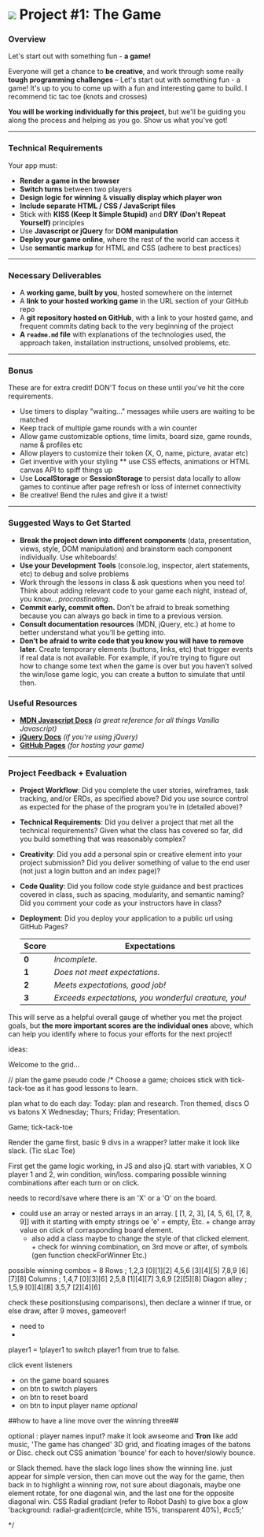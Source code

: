 # ![](https://ga-dash.s3.amazonaws.com/production/assets/logo-9f88ae6c9c3871690e33280fcf557f33.png) Project #1: The Game

### Overview

Let's start out with something fun - **a game!**

Everyone will get a chance to **be creative**, and work through some really **tough programming challenges** – Let's start out with something fun - a game!  It's up to you to come up with a fun and interesting game to build. I recommend tic tac toe (knots and crosses)

**You will be working individually for this project**, but we'll be guiding you along the process and helping as you go. Show us what you've got!


---

### Technical Requirements

Your app must:

* **Render a game in the browser**
* **Switch turns** between two players
* **Design logic for winning** & **visually display which player won**
* **Include separate HTML / CSS / JavaScript files**
* Stick with **KISS (Keep It Simple Stupid)** and **DRY (Don't Repeat Yourself)** principles
* Use **Javascript or jQuery** for **DOM manipulation**
* **Deploy your game online**, where the rest of the world can access it
* Use **semantic markup** for HTML and CSS (adhere to best practices)

---

### Necessary Deliverables

* A **working game, built by you**, hosted somewhere on the internet
* A **link to your hosted working game** in the URL section of your GitHub repo
* A **git repository hosted on GitHub**, with a link to your hosted game, and frequent commits dating back to the very beginning of the project
* **A ``readme.md`` file** with explanations of the technologies used, the approach taken, installation instructions, unsolved problems, etc.

---

### Bonus

These are for extra credit! DON'T focus on these until you've hit the core requirements.

* Use timers to display "waiting..." messages while users are waiting to be matched
* Keep track of multiple game rounds with a win counter
* Allow game customizable options, time limits, board size, game rounds, name & profiles etc  
* Allow players to customize their token (X, O, name, picture, avatar etc)
* Get inventive with your styling ** use CSS effects, animations or HTML canvas API to spiff things up
* Use **LocalStorage** or **SessionStorage** to persist data locally to allow games to continue after page refresh or loss of internet connectivity
* Be creative! Bend the rules and give it a twist!


---

### Suggested Ways to Get Started

* **Break the project down into different components** (data, presentation, views, style, DOM manipulation) and brainstorm each component individually. Use whiteboards!
* **Use your Development Tools** (console.log, inspector, alert statements, etc) to debug and solve problems
* Work through the lessons in class & ask questions when you need to! Think about adding relevant code to your game each night, instead of, you know... _procrastinating_.
* **Commit early, commit often.** Don’t be afraid to break something because you can always go back in time to a previous version.
* **Consult documentation resources** (MDN, jQuery, etc.) at home to better understand what you’ll be getting into.
* **Don’t be afraid to write code that you know you will have to remove later.** Create temporary elements (buttons, links, etc) that trigger events if real data is not available. For example, if you’re trying to figure out how to change some text when the game is over but you haven’t solved the win/lose game logic, you can create a button to simulate that until then.


### Useful Resources

* **[MDN Javascript Docs](https://developer.mozilla.org/en-US/docs/Web/JavaScript)** _(a great reference for all things Vanilla Javascript)_
* **[jQuery Docs](http://api.jquery.com)** _(if you're using jQuery)_
* **[GitHub Pages](https://pages.github.com)** _(for hosting your game)_

---

### Project Feedback + Evaluation

* __Project Workflow__: Did you complete the user stories, wireframes, task tracking, and/or ERDs, as specified above? Did you use source control as expected for the phase of the program you’re in (detailed above)?

* __Technical Requirements__: Did you deliver a project that met all the technical requirements? Given what the class has covered so far, did you build something that was reasonably complex?

* __Creativity__: Did you add a personal spin or creative element into your project submission? Did you deliver something of value to the end user (not just a login button and an index page)?

* __Code Quality__: Did you follow code style guidance and best practices covered in class, such as spacing, modularity, and semantic naming? Did you comment your code as your instructors have in class?

* __Deployment__: Did you deploy your application to a public url using GitHub Pages?


    Score | Expectations
    ----- | ------------
    **0** | _Incomplete._
    **1** | _Does not meet expectations._
    **2** | _Meets expectations, good job!_
    **3** | _Exceeds expectations, you wonderful creature, you!_

 This will serve as a helpful overall gauge of whether you met the project goals, but __the more important scores are the individual ones__ above, which can help you identify where to focus your efforts for the next project!

ideas:

 Welcome to the grid...

 // plan the game pseudo code
 /*
 Choose a game; choices
 stick with tick-tack-toe as it has good lessons to learn.

 plan what to do each day:
 Today: plan and research.  Tron themed, discs O vs batons X
 Wednesday;
 Thurs;
 Friday; Presentation.


 Game; tick-tack-toe

 Render the game first,
 basic 9 divs in a wrapper? latter make it look like slack. (Tic sLac Toe)

 First get the game logic working, in JS and also jQ.
   start with variables, X O player 1 and 2,
   win condition, win/loss. comparing possible winning combinations after each turn or on click.

   needs to record/save where there is an 'X' or a 'O' on the board.
   - could use an array or nested arrays in an array. [ [1, 2, 3], [4, 5, 6], [7, 8, 9]] with it starting with empty strings oe 'e' = empty, Etc.
    + change array value on click of corrasponding board element.
     - also add a class maybe to change the style of that clicked element.
    + check for winning combination, on 3rd move or after, of symbols (gen function checkForWinner Etc.)

 possible winning combos = 8
 Rows ;
 1,2,3 [0][1][2]
 4,5,6 [3][4][5]
 7,8,9 [6][7][8]
 Columns ;
 1,4,7 [0][3][6]
 2,5,8 [1][4][7]
 3,6,9 [2][5][8]
 Diagon alley ;
 1,5,9 [0][4][8]
 3,5,7 [2][4][6]

 check these positions(using comparisons), then declare a winner if true, or else draw, after 9 moves, gameover!
 - need to
 -
 player1 = !player1 to switch player1 from true to false.

 click event listeners
 - on the game board squares
 - on btn to switch players
 - on btn to reset board
 - on btn to input player name *optional*

##how to have a line move over the winning three##

 optional :
  player names input?
  make it look awseome and **Tron** like
  add music, 'The game has changed'
  3D grid, and floating images of the batons or Disc.
   check out CSS animation 'bounce' for each to hover/slowly bounce.

   or Slack themed. have the slack logo lines show the winning line. just appear for simple version, then can move out the way for the game, then back in to highlight a winning row, not sure about diagonals, maybe one element rotate, for one diagonal win, and the last one for the opposite diagonal win.
  CSS Radial gradiant (refer to Robot Dash) to give box a glow 'background: radial-gradient(circle, white 15%, transparent 40%), #cc5;'



 */
